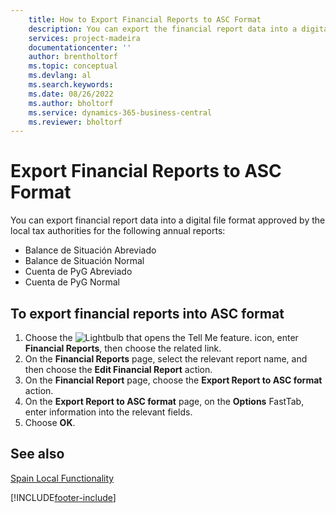 ```yaml
---
    title: How to Export Financial Reports to ASC Format
    description: You can export the financial report data into a digital file format approved by the local tax authorities for certain reports.
    services: project-madeira 
    documentationcenter: ''
    author: brentholtorf
    ms.topic: conceptual
    ms.devlang: al
    ms.search.keywords:
    ms.date: 08/26/2022
    ms.author: bholtorf
    ms.service: dynamics-365-business-central
    ms.reviewer: bholtorf
---
```

# Export Financial Reports to ASC Format

You can export financial report data into a digital file format approved by the local tax authorities for the following annual reports:  

- Balance de Situación Abreviado  
- Balance de Situación Normal  
- Cuenta de PyG Abreviado  
- Cuenta de PyG Normal  

## To export financial reports into ASC format  

1. Choose the ![Lightbulb that opens the Tell Me feature.](../../media/ui-search/search_small.png "Tell me what you want to do") icon, enter **Financial Reports**, then choose the related link.  
2. On the **Financial Reports** page, select the relevant report name, and then choose the **Edit Financial Report** action.  
3. On the **Financial Report** page, choose the **Export Report to ASC format** action.  
4. On the **Export Report to ASC format** page, on the **Options** FastTab, enter information into the relevant fields.  
5. Choose **OK**.  
  
## See also

[Spain Local Functionality](spain-local-functionality.md)

[!INCLUDE[footer-include](../../includes/footer-banner.md)]
